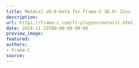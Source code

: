 ```yaml
---
title: MetAcsl v0.8~beta for Frama-C 30.0~ Zinc
description:
url: https://frama-c.com/fc-plugins/metacsl.html
date: 2024-11-15T00:00:00-00:00
preview_image:
featured:
authors:
- Frama-C
source:
---
```



